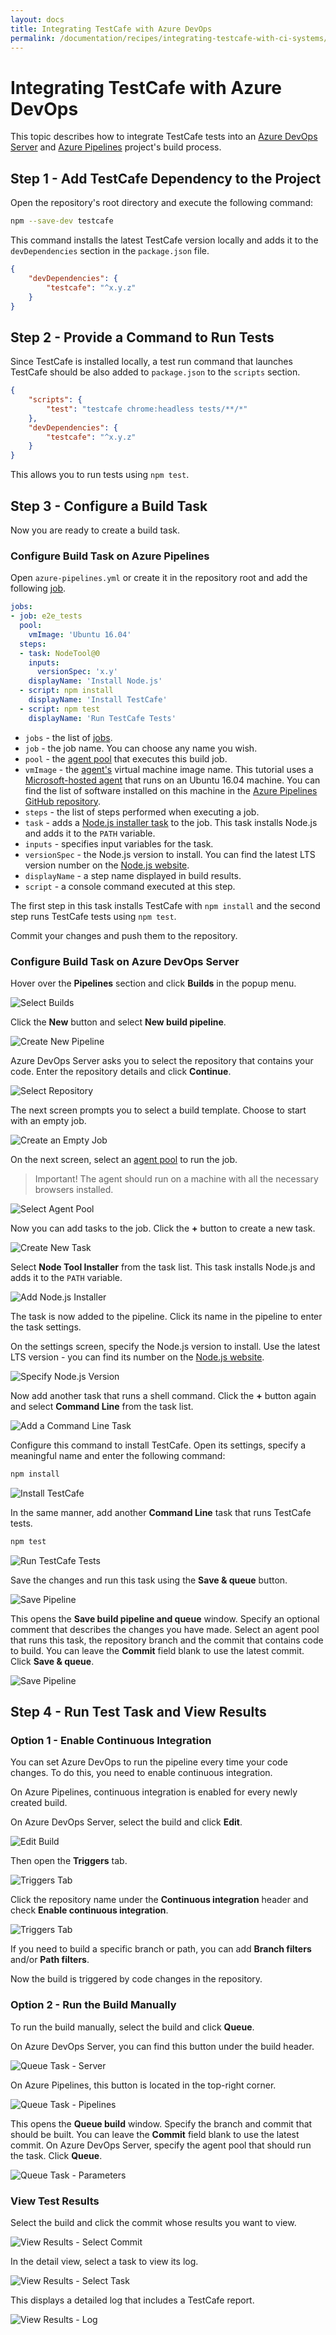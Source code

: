 ```yaml
---
layout: docs
title: Integrating TestCafe with Azure DevOps
permalink: /documentation/recipes/integrating-testcafe-with-ci-systems/azure-devops.html
---
```

# Integrating TestCafe with Azure DevOps

This topic describes how to integrate TestCafe tests into an [Azure DevOps Server](https://azure.microsoft.com/en-us/services/devops/server/) and [Azure Pipelines](https://azure.microsoft.com/en-us/services/devops/pipelines/) project's build process.

## Step 1 - Add TestCafe Dependency to the Project

Open the repository's root directory and execute the following command:

```sh
npm --save-dev testcafe
```

This command installs the latest TestCafe version locally and adds it to the `devDependencies` section in the `package.json` file.

```json
{
    "devDependencies": {
        "testcafe": "^x.y.z"
    }
}
```

## Step 2 - Provide a Command to Run Tests

Since TestCafe is installed locally, a test run command that launches TestCafe should be also added to `package.json` to the `scripts` section.

```json
{
    "scripts": {
        "test": "testcafe chrome:headless tests/**/*"
    },
    "devDependencies": {
        "testcafe": "^x.y.z"
    }
}
```

This allows you to run tests using `npm test`.

## Step 3 - Configure a Build Task

Now you are ready to create a build task.

### Configure Build Task on Azure Pipelines

Open `azure-pipelines.yml` or create it in the repository root and add the following [job](https://docs.microsoft.com/en-us/azure/devops/pipelines/process/phases?view=vsts&tabs=yaml).

```yaml
jobs:
- job: e2e_tests
  pool:
    vmImage: 'Ubuntu 16.04'
  steps:
  - task: NodeTool@0
    inputs:
      versionSpec: 'x.y'
    displayName: 'Install Node.js'
  - script: npm install
    displayName: 'Install TestCafe'
  - script: npm test
    displayName: 'Run TestCafe Tests'
```

* `jobs` - the list of [jobs](https://docs.microsoft.com/en-us/azure/devops/pipelines/process/phases?view=vsts&tabs=yaml).
* `job` - the job name. You can choose any name you wish.
* `pool` - the [agent pool](https://docs.microsoft.com/en-us/azure/devops/pipelines/agents/pools-queues?view=vsts) that executes this build job.
* `vmImage` - the [agent's](https://docs.microsoft.com/en-us/azure/devops/pipelines/agents/agents?view=vsts) virtual machine image name. This tutorial uses a [Microsoft-hosted agent](https://docs.microsoft.com/en-us/azure/devops/pipelines/agents/hosted?view=vsts&tabs=yaml) that runs on an Ubuntu 16.04 machine. You can find the list of software installed on this machine in the [Azure Pipelines GitHub repository](https://github.com/Microsoft/azure-pipelines-image-generation/blob/master/images/linux/Ubuntu1604-README.md).
* `steps` - the list of steps performed when executing a job.
* `task` - adds a [Node.js installer task](https://docs.microsoft.com/en-us/azure/devops/pipelines/tasks/tool/node-js?view=vsts)  to the job. This task installs Node.js and adds it to the `PATH` variable.
* `inputs` - specifies input variables for the task.
* `versionSpec` - the Node.js version to install. You can find the latest LTS version number on the [Node.js website](https://nodejs.org/en/).
* `displayName` - a step name displayed in build results.
* `script` - a console command executed at this step.

The first step in this task installs TestCafe with `npm install` and the second step runs TestCafe tests using `npm test`.

Commit your changes and push them to the repository.

### Configure Build Task on Azure DevOps Server

Hover over the **Pipelines** section and click **Builds** in the popup menu.

![Select Builds](../../../images/azure/select-builds.png)

Click the **New** button and select **New build pipeline**.

![Create New Pipeline](../../../images/azure/create-new-pipeline.png)

Azure DevOps Server asks you to select the repository that contains your code. Enter the repository details and click **Continue**.

![Select Repository](../../../images/azure/select-repo.png)

The next screen prompts you to select a build template. Choose to start with an empty job.

![Create an Empty Job](../../../images/azure/create-empty-job.png)

On the next screen, select an [agent pool](https://docs.microsoft.com/en-us/azure/devops/pipelines/agents/pools-queues?view=vsts) to run the job.

> Important! The agent should run on a machine with all the necessary browsers installed.

![Select Agent Pool](../../../images/azure/select-agent-pool.png)

Now you can add tasks to the job. Click the **+** button to create a new task.

![Create New Task](../../../images/azure/add-new-task.png)

Select **Node Tool Installer** from the task list. This task installs Node.js and adds it to the `PATH` variable.

![Add Node.js Installer](../../../images/azure/add-node-installer.png)

The task is now added to the pipeline. Click its name in the pipeline to enter the task settings.

On the settings screen, specify the Node.js version to install. Use the latest LTS version - you can find its number on the [Node.js website](https://nodejs.org/en/).

![Specify Node.js Version](../../../images/azure/set-node-version.png)

Now add another task that runs a shell command. Click the **+** button again and select **Command Line** from the task list.

![Add a Command Line Task](../../../images/azure/add-command-line.png)

Configure this command to install TestCafe. Open its settings, specify a meaningful name and enter the following command:

```cmd
npm install
```

![Install TestCafe](../../../images/azure/npm-install.png)

In the same manner, add another **Command Line** task that runs TestCafe tests.

```cmd
npm test
```

![Run TestCafe Tests](../../../images/azure/npm-test.png)

Save the changes and run this task using the **Save & queue** button.

![Save Pipeline](../../../images/azure/save-pipeline.png)

This opens the **Save build pipeline and queue** window. Specify an optional comment that describes the changes you have made. Select an agent pool that runs this task, the repository branch and the commit that contains code to build. You can leave the **Commit** field blank to use the latest commit. Click **Save & queue**.

![Save Pipeline](../../../images/azure/save-options.png)

## Step 4 - Run Test Task and View Results

### Option 1 - Enable Continuous Integration

You can set Azure DevOps to run the pipeline every time your code changes. To do this, you need to enable continuous integration.

On Azure Pipelines, continuous integration is enabled for every newly created build.

On Azure DevOps Server, select the build and click **Edit**.

![Edit Build](../../../images/azure/edit-task-server.png)

Then open the **Triggers** tab.

![Triggers Tab](../../../images/azure/set-ci.png)

Click the repository name under the **Continuous integration** header and check **Enable continuous integration**.

![Triggers Tab](../../../images/azure/enable-ci.png)

If you need to build a specific branch or path, you can add **Branch filters** and/or **Path filters**.

Now the build is triggered by code changes in the repository.

### Option 2 - Run the Build Manually

To run the build manually, select the build and click **Queue**.

On Azure DevOps Server, you can find this button under the build header.

![Queue Task - Server](../../../images/azure/queue-task-server.png)

On Azure Pipelines, this button is located in the top-right corner.

![Queue Task - Pipelines](../../../images/azure/queue-task-pipelines.png)

This opens the **Queue build** window. Specify the branch and commit that should be built. You can leave the **Commit** field blank to use the latest commit. On Azure DevOps Server, specify the agent pool that should run the task. Click **Queue**.

![Queue Task - Parameters](../../../images/azure/queue-task-parameters.png)

### View Test Results

Select the build and click the commit whose results you want to view.

![View Results - Select Commit](../../../images/azure/view-results-select-commit.png)

In the detail view, select a task to view its log.

![View Results - Select Task](../../../images/azure/view-results-select-task.png)

This displays a detailed log that includes a TestCafe report.

![View Results - Log](../../../images/azure/view-results-log.png)